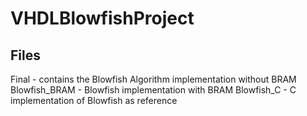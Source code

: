 # VHDLBlowfishProject

Files
-------------
Final - contains the Blowfish Algorithm implementation without BRAM
Blowfish_BRAM - Blowfish implementation with BRAM 
Blowfish_C - C implementation of Blowfish as reference
